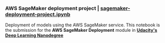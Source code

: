 ### AWS SageMaker deployment project | [sagemaker-deployment-project.ipynb](https://github.com/josh31416/aws-sagemaker-deployment/blob/main/SageMaker%20Project.ipynb)

Deployment of models using the AWS SageMaker service. This notebook is the submission for the **AWS SageMaker Deployment** module in **[Udacity's Deep Learning Nanodegree](https://www.udacity.com/course/deep-learning-nanodegree--nd101)**
